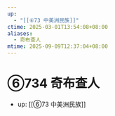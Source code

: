 ```yaml
---
up:
  - "[[⑥73 中美洲民族]]"
ctime: 2025-03-01T13:54:08+08:00
aliases:
  - 奇布查人
mtime: 2025-09-09T12:37:04+08:00
---
```


# ⑥734 奇布查人

- up: [[⑥73 中美洲民族]]

